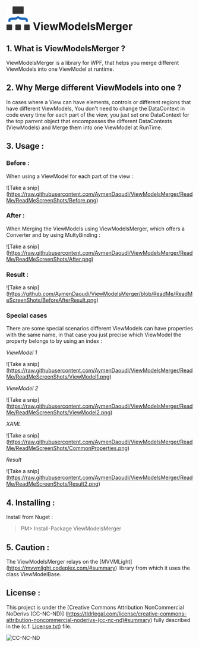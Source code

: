 # ![ViewModelsMerger](https://raw.githubusercontent.com/AymenDaoudi/ViewModelsMerger/ReadMe/Icons/ViwModelMergerIcon64.png)    ViewModelsMerger 

## 1. What is ViewModelsMerger ?

ViewModelsMerger is a library for WPF, that helps you merge different ViewModels into one ViewModel at runtime.

## 2. Why Merge different ViewModels into one ?

In cases where a View can have elements, controls or different regions that have different ViewModels, You don't need to change
the DataContext in code every time for each part of the view, you just set one DataContext for the top parrent object that 
encompasses the different DataContexts (ViewModels) and Merge them into one ViewModel at RunTime.

## 3. Usage :

### Before :

When using a ViewModel for each part of the view :

![Take a snip] (https://raw.githubusercontent.com/AymenDaoudi/ViewModelsMerger/ReadMe/ReadMeScreenShots/Before.png)

### After :
When Merging the ViewModels using ViewModelsMerger, which offers a Converter and by using MultyBinding :

![Take a snip] (https://raw.githubusercontent.com/AymenDaoudi/ViewModelsMerger/ReadMe/ReadMeScreenShots/After.png)

### Result :

![Take a snip] (https://github.com/AymenDaoudi/ViewModelsMerger/blob/ReadMe/ReadMeScreenShots/BeforeAfterResult.png)

### Special cases

There are some special scenarios different ViewModels can have properties with the same name, in that case you just precise which 
ViewModel the property belongs to by using an index :

*ViewModel 1*

![Take a snip] (https://raw.githubusercontent.com/AymenDaoudi/ViewModelsMerger/ReadMe/ReadMeScreenShots/ViewModel1.png)

*ViewModel 2*

![Take a snip] (https://raw.githubusercontent.com/AymenDaoudi/ViewModelsMerger/ReadMe/ReadMeScreenShots/ViewModel2.png)


*XAML*

![Take a snip] (https://raw.githubusercontent.com/AymenDaoudi/ViewModelsMerger/ReadMe/ReadMeScreenShots/CommonProperties.png)

*Result*

![Take a snip] (https://raw.githubusercontent.com/AymenDaoudi/ViewModelsMerger/ReadMe/ReadMeScreenShots/Result2.png)

## 4. Installing :

Install from Nuget :

> PM> Install-Package ViewModelsMerger

## 5. Caution :

The ViewModelsMerger relays on the [MVVMLight] (https://mvvmlight.codeplex.com/#summary) library from which it uses the class ViewModelBase.

## License :

This project is under the [Creative Commons Attribution NonCommercial NoDerivs (CC-NC-ND)] (https://tldrlegal.com/license/creative-commons-attribution-noncommercial-noderivs-(cc-nc-nd)#summary) fully described in the (c.f. [License.txt](License.txt)) file.

![CC-NC-ND](http://i.creativecommons.org/l/by-nc-nd/3.0/88x31.png)
